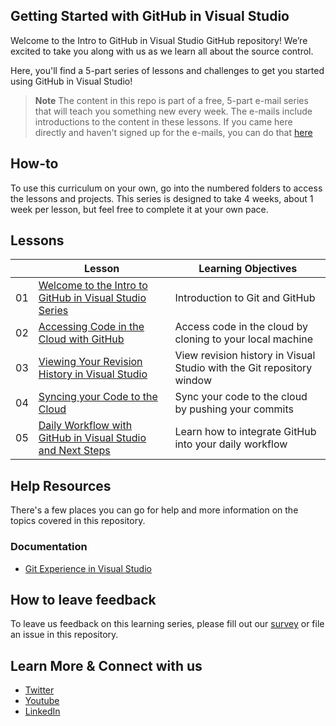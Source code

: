 ## Getting Started with GitHub in Visual Studio 
Welcome to the Intro to GitHub in Visual Studio GitHub repository! We’re excited to take you along with us as we learn all about the source control.

Here, you'll find a 5-part series of lessons and challenges to get you started using GitHub in Visual Studio! 

> **Note**
> The content in this repo is part of a free, 5-part e-mail series that will teach you something new every week. The e-mails include introductions to the content in these lessons. If you came here directly and haven't signed up for the e-mails, you can do that [here](https://aka.ms/vsgitlearn-1-signup-repo)  

## How-to 
To use this curriculum on your own, go into the numbered folders to access the lessons and projects. This series is designed to take 4 weeks, about 1 week per lesson, but feel free to complete it at your own pace.  

## Lessons 
|     |                       Lesson                             | Learning Objectives                                                                                                                 |   
| :-: | ------------------------------------------------------ | ----------------------------------------------------------------------------------------------------------------------------------- | 
| 01  |                     [Welcome to the Intro to GitHub in Visual Studio Series](/1-welcome)                              | Introduction to Git and GitHub                           |
| 02  |                     [Accessing Code in the Cloud with GitHub](/2-github)                                              | Access code in the cloud by cloning to your local machine                                | 
| 03  |                     [Viewing Your Revision History in Visual Studio](/3-revision-history)                             | View revision history in Visual Studio with the Git repository window                                   | 
| 04  |                     [Syncing your Code to the Cloud](/4-sync-to-cloud)                                                | Sync your code to the cloud by pushing your commits                             |  
| 05  |                     [Daily Workflow with GitHub in Visual Studio and Next Steps](/5-daily-workflow)                   | Learn how to integrate GitHub into your daily workflow   |   

## Help Resources 
There's a few places you can go for help and more information on the topics covered in this repository.

### Documentation
* [Git Experience in Visual Studio](https://docs.microsoft.com/en-us/visualstudio/version-control/git-with-visual-studio?view=vs-2022#start-with-git--github-in-visual-studio)

## How to leave feedback 
To leave us feedback on this learning series, please fill out our [survey](https://aka.ms/vsgitlearn-1-survey) or file an issue in this repository.

## Learn More & Connect with us 
* [Twitter](https://twitter.com/VisualStudio)
* [Youtube](https://www.youtube.com/visualstudio)
* [LinkedIn](https://www.linkedin.com/showcase/microsoft-visual-studio/)
